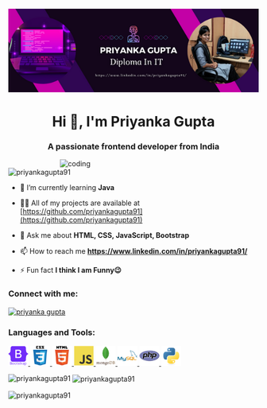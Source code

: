 ![logo](https://github.com/priyankagupta91/priyankagupta91/blob/main/github%20Banner.png)
<h1 align="center">Hi 👋, I'm Priyanka Gupta</h1>
<h3 align="center">A passionate frontend developer from India</h3>

<img align="right" alt="coding" width="400" src="https://user-images.githubusercontent.com/113302094/211284885-f4291eef-88a6-48cb-a06e-28c3481a75b0.gif">

<p align="left"> <img src="https://komarev.com/ghpvc/?username=priyankagupta91&label=Profile%20views&color=0e75b6&style=flat" alt="priyankagupta91" /> </p>

- 🌱 I’m currently learning **Java**

- 👨‍💻 All of my projects are available at [https://github.com/priyankagupta91](https://github.com/priyankagupta91)

- 💬 Ask me about **HTML, CSS, JavaScript, Bootstrap**

- 📫 How to reach me **https://www.linkedin.com/in/priyankagupta91/**

- ⚡ Fun fact **I think I am Funny😉**

<h3 align="left">Connect with me:</h3>
<p align="left">
<a href="https://linkedin.com/in/priyanka gupta" target="blank"><img align="center" src="https://raw.githubusercontent.com/rahuldkjain/github-profile-readme-generator/master/src/images/icons/Social/linked-in-alt.svg" alt="priyanka gupta" height="30" width="40" /></a>
</p>

<h3 align="left">Languages and Tools:</h3>
<p align="left"> <a href="https://getbootstrap.com" target="_blank" rel="noreferrer"> <img src="https://raw.githubusercontent.com/devicons/devicon/master/icons/bootstrap/bootstrap-plain-wordmark.svg" alt="bootstrap" width="40" height="40"/> </a> <a href="https://www.w3schools.com/css/" target="_blank" rel="noreferrer"> <img src="https://raw.githubusercontent.com/devicons/devicon/master/icons/css3/css3-original-wordmark.svg" alt="css3" width="40" height="40"/> </a> <a href="https://www.w3.org/html/" target="_blank" rel="noreferrer"> <img src="https://raw.githubusercontent.com/devicons/devicon/master/icons/html5/html5-original-wordmark.svg" alt="html5" width="40" height="40"/> </a> <a href="https://developer.mozilla.org/en-US/docs/Web/JavaScript" target="_blank" rel="noreferrer"> <img src="https://raw.githubusercontent.com/devicons/devicon/master/icons/javascript/javascript-original.svg" alt="javascript" width="40" height="40"/> </a> <a href="https://www.mongodb.com/" target="_blank" rel="noreferrer"> <img src="https://raw.githubusercontent.com/devicons/devicon/master/icons/mongodb/mongodb-original-wordmark.svg" alt="mongodb" width="40" height="40"/> </a> <a href="https://www.mysql.com/" target="_blank" rel="noreferrer"> <img src="https://raw.githubusercontent.com/devicons/devicon/master/icons/mysql/mysql-original-wordmark.svg" alt="mysql" width="40" height="40"/> </a> <a href="https://www.php.net" target="_blank" rel="noreferrer"> <img src="https://raw.githubusercontent.com/devicons/devicon/master/icons/php/php-original.svg" alt="php" width="40" height="40"/> </a> <a href="https://www.python.org" target="_blank" rel="noreferrer"> <img src="https://raw.githubusercontent.com/devicons/devicon/master/icons/python/python-original.svg" alt="python" width="40" height="40"/> </a> </p>

<p><img align="left" src="https://github-readme-stats.vercel.app/api/top-langs?username=priyankagupta91&show_icons=true&locale=en&layout=compact" alt="priyankagupta91" /></p>

<p>&nbsp;<img align="center" src="https://github-readme-stats.vercel.app/api?username=priyankagupta91&show_icons=true&locale=en" alt="priyankagupta91" /></p>

<p><img align="center" src="https://github-readme-streak-stats.herokuapp.com/?user=priyankagupta91&" alt="priyankagupta91" /></p>
